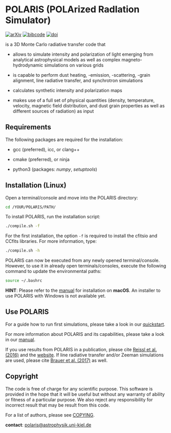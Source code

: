 # POLARIS (POLArized RadIation Simulator)

[![arXiv](https://img.shields.io/badge/arXiv-1604.05305-red)](https://arxiv.org/abs/1604.05305)
[![bibcode](https://img.shields.io/badge/bibcode-2016A%26A...593A..87R-blue)](https://ui.adsabs.harvard.edu/abs/2016A&A...593A..87R)
[![doi](https://img.shields.io/badge/doi-10.1051%2F0004--6361%2F201424930-yellow)](https://doi.org/10.1051/0004-6361/201424930)

is a 3D Monte Carlo radiative transfer code that

- allows to simulate intensity and polarization of light emerging from analytical astrophysical models as well as complex magneto-hydrodynamic simulations on various grids

- is capable to perform dust heating, -emission, -scattering, -grain alignment, line radiative transfer, and synchrotron simulations

- calculates synthetic intensity and polarization maps

- makes use of a full set of physical quantities (density, temperature, velocity, magnetic field distribution, and dust grain properties as well as different sources of radiation) as input


## Requirements

The following packages are required for the installation:

- gcc (preferred), icc, or clang++

- cmake (preferred), or ninja

- python3 (packages: *numpy*, *setuptools*)


## Installation (Linux)

Open a terminal/console and move into the POLARIS directory:
```bash
cd /YOUR/POLARIS/PATH/
```

To install POLARIS, run the installation script:
```bash
./compile.sh -f
```
For the first installation, the option `-f` is required to install the cfitsio and CCfits libraries.
For more information, type:
```bash
./compile.sh -h
```
POLARIS can now be executed from any newly opened terminal/console.
However, to use it in already open terminals/consoles, execute the following command to update the environmental paths:
```bash
source ~/.bashrc
```

**HINT**: Please refer to the [manual](manual.pdf) for installation on **macOS**. An installer to use POLARIS with Windows is not available yet.


## Use POLARIS

For a guide how to run first simulations, please take a look in our [quickstart](quickstart.pdf).

For more information about POLARIS and its capabilities, please take a look in our [manual](manual.pdf).

If you use results from POLARIS in a publication, please cite [Reissl et al. (2016)](https://ui.adsabs.harvard.edu/abs/2016A%26A...593A..87R) and the [website](https://portia.astrophysik.uni-kiel.de/polaris).
If line radiative transfer and/or Zeeman simulations are used, please cite [Brauer et al. (2017)](https://ui.adsabs.harvard.edu/abs/2017A%26A...601A..90B) as well.


## Copyright

The code is free of charge for any scientific purpose. This software is provided in the hope that it will
be useful but without any warranty of ability or fitness of a particular purpose. We also reject any
responsibility for incorrect result that may be result from this code.

For a list of authors, please see [COPYING](COPYING.md).

**contact**: polaris@astrophysik.uni-kiel.de
